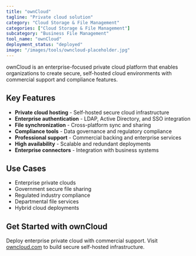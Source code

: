 ```yaml
---
title: "ownCloud"
tagline: "Private cloud solution"
category: "Cloud Storage & File Management"
categories: ["Cloud Storage & File Management"]
subcategory: "Business File Management"
tool_name: "ownCloud"
deployment_status: "deployed"
image: "/images/tools/owncloud-placeholder.jpg"
---
```

ownCloud is an enterprise-focused private cloud platform that enables organizations to create secure, self-hosted cloud environments with commercial support and compliance features.

## Key Features

- **Private cloud hosting** - Self-hosted secure cloud infrastructure
- **Enterprise authentication** - LDAP, Active Directory, and SSO integration
- **File synchronization** - Cross-platform sync and sharing
- **Compliance tools** - Data governance and regulatory compliance
- **Professional support** - Commercial backing and enterprise services
- **High availability** - Scalable and redundant deployments
- **Enterprise connectors** - Integration with business systems

## Use Cases

- Enterprise private clouds
- Government secure file sharing
- Regulated industry compliance
- Departmental file services
- Hybrid cloud deployments

## Get Started with ownCloud

Deploy enterprise private cloud with commercial support. Visit [owncloud.com](https://owncloud.com) to build secure self-hosted infrastructure.